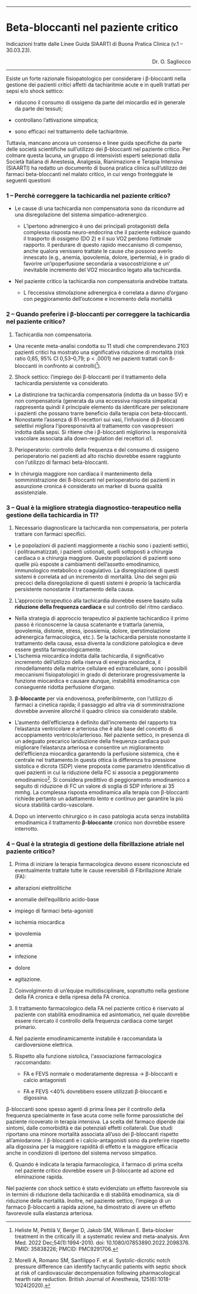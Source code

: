 
---

# Beta-bloccanti nel paziente critico


Indicazioni tratte dalle Linee Guida SIAARTI di Buona Pratica Clinica (v.1 – 30.03.23).

<div style="text-align: right"> Dr. O. Sagliocco </div>

---


 
Esiste un forte razionale fisiopatologico per considerare i β-bloccanti nella gestione dei pazienti critici affetti da tachiaritmie acute e in quelli trattati per sepsi e/o shock settico:

- riducono il consumo di ossigeno da parte del miocardio ed in generale da parte dei tessuti; 

- controllano l’attivazione simpatica; 

- sono efficaci nel trattamento delle tachiaritmie. 

Tuttavia, mancano ancora un consenso e linee guida specifiche da parte delle società scientifiche sull’utilizzo dei β-bloccanti nel paziente critico. Per colmare questa lacuna, un gruppo di intensivisti esperti selezionati dalla Società Italiana di Anestesia, Analgesia, Rianimazione e Terapia Intensiva (SIAARTI) ha redatto un documento di buona pratica clinica sull’utilizzo dei farmaci beta-bloccanti nel malato critico, in cui vengo fronteggiate le seguenti questioni

### 1 – Perchè correggere la tachicardia nel paziente critico?

- Le cause di una tachicardia non compensatoria sono da ricondurre ad una disregolazione del sistema simpatico-adrenergico.
  - L’ipertono adrenergico è uno dei principali protagonisti della complessa risposta neuro-endocrina che il paziente esibisce quando il trasporto di ossigeno (DO 2) e il suo VO2 perdono l’ottimale rapporto. Il perdurare di questo rapido meccanismo di compenso, anche
qualora venissero trattate le cause che possono averlo innescato (e.g., anemia, ipovolemia, dolore, ipertermia), è in grado di favorire un’ipoperfusione secondaria a vasocostrizione e un’ inevitabile incremento del VO2 miocardico legato alla tachicardia.

- Nel paziente critico la tachicardia non compensatoria andrebbe trattata.
  - L l’eccessiva stimolazione adrenergica è correlata a danno d’organo
con peggioramento dell’outcome e incremento della mortalità


### 2 – Quando preferire i β-bloccanti per correggere la tachicardia nel paziente critico?

1. Tachicardia non compensatoria.
 - Una recente meta-analisi condotta su 11 studi che comprendevano 2103 pazienti critici ha mostrato una significativa riduzione di mortalità (risk ratio 0,65, 95% CI 0,53–0,79; p < .0001) nei pazienti trattati con ß-bloccanti in confronto ai controlli([^1]).

[^1]: Heliste M, Pettilä V, Berger D, Jakob SM, Wilkman E. Beta-blocker treatment in the critically ill: a systematic review and meta-analysis. Ann Med. 2022 Dec;54(1):1994-2010. doi: 10.1080/07853890.2022.2098376. PMID: 35838226; PMCID: PMC9291706.

2. Shock settico: l’impiego dei β-bloccanti per il trattamento della tachicardia persistente va considerato.
 - La distinzione tra tachicardia compensatoria (indotta da un basso SV) e non compensatoria (generata da una eccessiva risposta simpatica) rappresenta quindi il principale elemento da identificare per selezionare i pazienti che possano trarre beneficio dalla terapia con beta-bloccanti.
 - Nonostante l’assenza di ß1-recettori sui vasi, l’infusione di β-bloccanti selettivi migliora l’iporesponsività al trattamento con vasopressori indotta dalla sepsi. Si ritiene che i β-bloccanti migliorino la responsività vascolare associata alla down-regulation dei recettori α1.


3. Perioperatorio: controllo della frequenza e del consumo di ossigeno perioperatorio nei pazienti ad alto rischio dovrebbe essere raggiunto con l’utilizzo di farmaci beta-bloccanti.
 - In chirurgia maggiore non cardiaca il mantenimento della somministrazione dei ß-bloccanti nel perioperatorio dei pazienti in assunzione cronica è considerato un marker di buona qualità assistenziale.

### 3 – Qual è la migliore strategia diagnostico-terapeutico nella gestione della tachicardia in TI?

1. Necessario diagnosticare la tachicardia non compensatoria, per poterla trattare con farmaci specifici.

 - Le popolazioni di pazienti maggiormente a rischio sono i pazienti settici, i politraumatizzati, i pazienti ustionati, quelli sottoposti a chirurgia cardiaca o a chirurgia maggiore. Queste popolazioni di pazienti sono quelle più esposte a cambiamenti dell’assetto emodinamico, immunologico metabolico e coagulativo. La disregolazione di questi sistemi è correlata ad un incremento di mortalità. Uno dei segni più precoci della disregolazione di questi sistemi è proprio la tachicardia persistente nonostante il trattamento della causa.

2. L’approccio terapeutico alla tachicardia dovrebbe essere basato sulla <b>riduzione della frequenza cardiaca</b> e sul controllo del ritmo cardiaco.
 - Nella strategia di approccio terapeutico al paziente tachicardico il primo passo è riconoscerne la causa scatenante e trattarla (anemia, ipovolemia, distonie, stress, ipossiemia, dolore, iperstimolazione adrenergica farmacologica, etc.). Se la tachicardia persiste nonostante il trattamento della causa, essa diventa la condizione patologica e deve essere gestita farmacologicamente.
 - L’ischemia miocardica indotta dalla tachicardia, il significativo incremento dell’utilizzo della riserva di energia miocardica, il rimodellamento della matrice cellulare ed extracellulare, sono i possibili meccanismi fisiopatologici in grado di deteriorare progressivamente la funzione miocardica e causare dunque, instabilità emodinamica con conseguente ridotta perfusione d’organo.

3. <b>β-bloccante</b> per via endovenosa, preferibilmente, con l’utilizzo di farmaci a cinetica rapida; il passaggio ad altra via di somministrazione dovrebbe avvenire allorché il quadro clinico sia considerato stabile.
 - L’aumento dell’efficienza è definito dall’incremento del rapporto tra l’elastanza ventricolare e arteriosa che è alla base del concetto di accoppiamento ventricolo/arterioso. Nel paziente settico, in presenza di un adeguato precarico lariduzione della frequenza cardiaca può migliorare l’elastanza arteriosa e consentire un miglioramento dell’efficienza miocardica garantendo la perfusione sistemica, che è centrale nel trattamento.In questa ottica la differenza tra pressione sistolica e dicrota (SDP) viene proposta come parametro identificativo di quei pazienti in cui la riduzione della FC si associa a peggioramento emodinamico[^2]. Si considera predittivo di peggioramento emodinamico a seguito di riduzione di FC un valore di soglia di SDP inferiore ai 35 mmhg. La complessa risposta emodinamica alla terapia con β-bloccanti richiede pertanto un adattamento lento e continuo per garantire la  più sicura stabilità cardio-vascolare.

[^2]: Morelli A, Romano SM, Sanfilippo F. et al. Systolic-dicrotic notch pressure difference can identify tachycardic patients with septic shock at risk of cardiovascular decompensation following pharmacological hearth rate reduction. British Journal of Anesthesia, 125(6):1018-1024(2020).

4. Dopo un intervento chirurgico o in caso patologia acuta senza instabilità emodinamica il trattamento <b>β-bloccante</b> cronico non dovrebbe essere interrotto.

### 4 – Qual è la strategia di gestione della fibrillazione atriale nel paziente critico?

1. Prima di iniziare la terapia farmacologica devono essere riconosciute ed eventualmente trattate tutte le cause reversibili di Fibrillazione Atriale (FA):

  - alterazioni elettrolitiche 

  - anomalie dell’equilibrio acido-base 

  - impiego di farmaci beta-agonisti 

  - ischemia miocardica 

  - ipovolemia 

  - anemia 

  - infezione 

  - dolore 

  - agitazione. 

2. Coinvolgimento di un’équipe multidisciplinare, soprattutto nella gestione della FA cronica e della ripresa della FA cronica.

3. Il trattamento farmacologico della FA nel paziente critico è riservato al paziente con stabilità emodinamica ed asintomatico, nel quale dovrebbe essere ricercato il controllo della frequenza cardiaca come target primario.

4. Nel paziente emodinamicamente instabile è raccomandata la cardioversione elettrica.

5. Rispetto alla funzione sistolica, l'associazione farmacologica raccomandato:

   - FA e FEVS normale o moderatamente depressa →  β-bloccanti e calcio antagonisti  

   - FA e FEVS <40% dovrebbero essere utilizzati β-bloccanti e digossina. 

 β-bloccanti sono spesso agenti di prima linea per il controllo della frequenza specialmente in fase acuta come nelle forme parossistiche del paziente ricoverato in terapia intensiva. La scelta del farmaco dipende dai sintomi, dalle comorbidità e dai potenziali effetti collaterali.
 Due studi riportano una minore mortalità associata all’uso dei β-bloccanti rispetto all’amiodarone. I β-bloccanti e i calcio-antagonisti sono da preferire rispetto alla digossina per la maggiore rapidità di effetto e la maggiore efficacia anche in condizioni di ipertono del sistema nervoso simpatico.

6. Quando è indicata la terapia farmacologica, il farmaco di prima scelta nel paziente critico dovrebbe essere un β-bloccante ad azione ed eliminazione rapida.

 Nel paziente con shock settico è stato evidenziato un effetto favorevole sia in termini di riduzione della tachicardia e di stabilità emodinamica, sia di riduzione della mortalità. Inoltre, nel paziente settico, l’impiego di un farmaco β-bloccanti a rapida azione, ha dimostrato di avere un effetto favorevole sulla elastanza arteriosa.